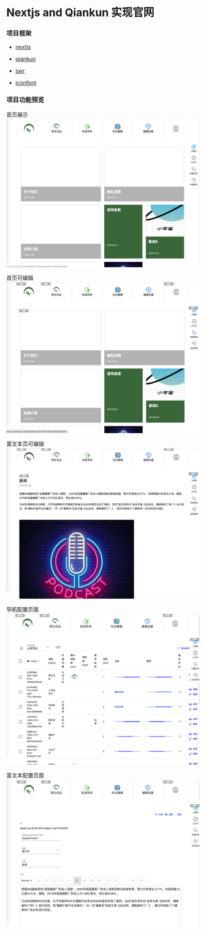 # Nextjs and Qiankun 实现官网

### 项目框架
- [nextjs](https://nextjs.org/)
- [qiankun](https://qiankun.umijs.org/)
- [swr](https://swr.vercel.app/zh-CN)

- [iconfont](https://www.iconfont.cn/)

### 项目功能预览

首页展示
![](./public/index.png)

首页可编辑
![](./public/edit_page.png)

富文本页可编辑
![](./public/article_edit.png)

导航配置页面
![](./public/edit_nav.png)

富文本配置页面
![](./public/edit_article.png)

